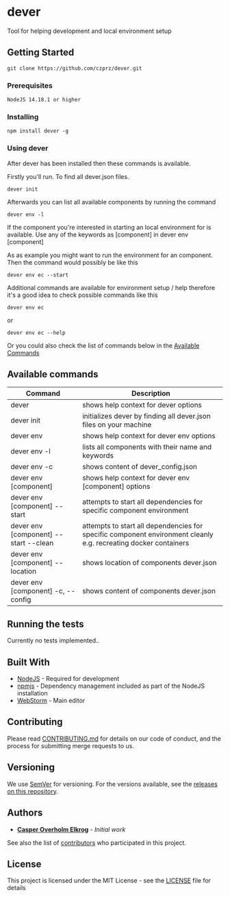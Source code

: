 # dever

Tool for helping development and local environment setup

## Getting Started

```
git clone https://github.com/czprz/dever.git
```

### Prerequisites
```
NodeJS 14.18.1 or higher
```

### Installing
```
npm install dever -g
```

### Using dever

After dever has been installed then these commands is available.

Firstly you'll run. To find all dever.json files.

```
dever init
```

Afterwards you can list all available components by running the command

```
dever env -l
```

If the component you're interested in starting an local environment for is available. Use any of the keywords as [component] in dever env [component]

As as example you might want to run the environment for an component. Then the command would possibly be like this

```
dever env ec --start
```

Additional commands are available for environment setup / help therefore it's a good idea to check possible commands like this

```
dever env ec
```
or
```
dever env ec --help
```

Or you could also check the list of commands below in the [Available Commands](#available-commands)

## Available commands

| Command | Description |
| ---  | ---     |
| dever | shows help context for dever options |
| dever init | initializes dever by finding all dever.json files on your machine |
| dever env | shows help context for dever env options |
| dever env -l | lists all components with their name and keywords |
| dever env -c | shows content of dever_config.json |
| dever env [component] | shows help context for dever env [component] options |
| dever env [component] --start | attempts to start all dependencies for specific component environment |
| dever env [component] --start --clean | attempts to start all dependencies for specific component environment cleanly e.g. recreating docker containers |
| dever env [component] --location | shows location of components dever.json |
| dever env [component] -c, --config | shows content of components dever.json |

## Running the tests
Currently no tests implemented..

## Built With

* [NodeJS](https://nodejs.org/en/) - Required for development
* [npmjs](https://www.npmjs.com/) - Dependency management included as part of the NodeJS installation
* [WebStorm](https://www.jetbrains.com/webstorm/) - Main editor

## Contributing

Please read [CONTRIBUTING.md](CONTRIBUTING.md) for details on our code of conduct, and the process for submitting merge requests to us.

## Versioning

We use [SemVer](http://semver.org/) for versioning. For the versions available, see the [releases on this repository](https://github.com/czprz/dever/releases). 

## Authors

* **[Casper Overholm Elkrog](https://github.com/czprz)** - *Initial work*

See also the list of [contributors](https://github.com/czprz/dever/network/) who participated in this project.

## License

This project is licensed under the MIT License - see the [LICENSE](LICENSE) file for details
